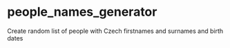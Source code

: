 # people_names_generator
Create random list of people with Czech firstnames and surnames and birth dates
